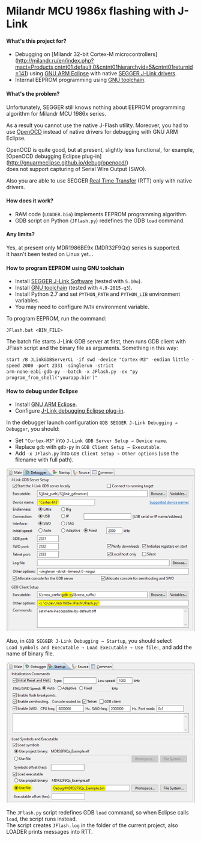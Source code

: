 # Milandr MCU 1986x flashing with J-Link

#### What's this project for?

- Debugging on [Milandr 32-bit Cortex-М microcontrollers]
(http://milandr.ru/en/index.php?mact=Products,cntnt01,default,0&cntnt01hierarchyid=5&cntnt01returnid=141)
using [GNU ARM Eclipse](http://gnuarmeclipse.github.io/)
with native [SEGGER J-Link drivers](https://www.segger.com/jlink-software.html).
- Internal EEPROM programming using [GNU toolchain](https://launchpad.net/gcc-arm-embedded).

#### What's the problem?

Unfortunately, SEGGER still knows nothing about EEPROM programming algorithm for Milandr MCU 1986x series.

As a result you cannot use the native J-Flash utility. Moreover, you had to use [OpenOCD](http://openocd.org/)
instead of native drivers for debugging with GNU ARM Eclipse.

OpenOCD is quite good, but at present, slightly less functional, for example, [OpenOCD debugging Eclipse plug-in]
(http://gnuarmeclipse.github.io/debug/openocd/)<br>
does not support capturing of Serial Wire Output (SWO).

Also you are able to use SEGGER [Real Time Transfer](https://www.segger.com/jlink-rtt.html) (RTT)
only with native drivers.

#### How does it work?

- RAM code (`LOADER.bin`) implements EEPROM programming algorithm.
- GDB script on Python (`JFlash.py`) redefines the GDB `load` command.

#### Any limits?

Yes, at present only MDR1986BE9x (MDR32F9Qx) series is supported.<br>
It hasn't been tested on Linux yet...

#### How to program EEPROM using GNU toolchain

- Install [SEGGER J-Link Software](https://www.segger.com/jlink-software.html) (tested with `5.10o`).
- Install [GNU toolchain](https://launchpad.net/gcc-arm-embedded) (tested with `4.9-2015-q3`).
- Install Python 2.7 and set `PYTHON_PATH` and `PYTHON_LIB` environment variables.
- You may need to configure `PATH` environment variable.

To program EEPROM, run the command:
```
JFlash.bat <BIN_FILE>
```
The batch file starts J-Link GDB server at first, then runs GDB client with JFlash script
and the binary file as arguments. Something in this way:
```
start /B JLinkGDBServerCL -if swd -device "Cortex-M3" -endian little -speed 2000 -port 2331 -singlerun -strict
arm-none-eabi-gdb-py --batch -x JFlash.py -ex "py program_from_shell('yourapp.bin')"
```

#### How to debug under Eclipse

- Install [GNU ARM Eclipse](http://gnuarmeclipse.github.io/install/).
- Configure [J-Link debugging Eclipse plug-in](http://gnuarmeclipse.github.io/debug/jlink/).

In the debugger launch configuration `GDB SEGGER J-Link Debugging → Debugger`, you should:
- Set `"Cortex-M3"` into `J-Link GDB Server Setup → Device name`.
- Replace `gdb` with `gdb-py` in `GDB Client Setup → Executable`.
- Add `-x JFlash.py` into `GDB Client Setup → Other options` (use the filename with full path).

![screenshot](doc/pic/README_01.png)

Also, in `GDB SEGGER J-Link Debugging → Startup`, you should select<br>
`Load Symbols and Executable → Load Executable → Use file:`, and add the name of binary file.

![screenshot](doc/pic/README_02.png)

The `JFlash.py` script redefines GDB `load` command, so when Eclipse calls `load`, the script runs instead.<br>
The script creates `JFlash.log` in the folder of the current project, also LOADER prints messages into RTT.
